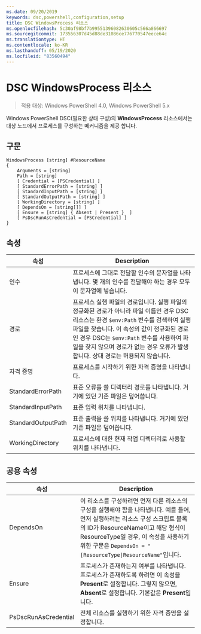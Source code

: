 ```yaml
---
ms.date: 09/20/2019
keywords: dsc,powershell,configuration,setup
title: DSC WindowsProcess 리소스
ms.openlocfilehash: 5c30af98bf7b99551396082630605c566a866697
ms.sourcegitcommit: 173556307d45d88de31086ce776770547eece64c
ms.translationtype: HT
ms.contentlocale: ko-KR
ms.lasthandoff: 05/19/2020
ms.locfileid: "83560494"
---
```

# <a name="dsc-windowsprocess-resource"></a>DSC WindowsProcess 리소스

> 적용 대상: Windows PowerShell 4.0, Windows PowerShell 5.x

Windows PowerShell DSC(필요한 상태 구성)의 **WindowsProcess** 리소스에서는 대상 노드에서 프로세스를 구성하는 메커니즘을 제공 합니다.

## <a name="syntax"></a>구문

```Syntax
WindowsProcess [string] #ResourceName
{
    Arguments = [string]
    Path = [string]
    [ Credential = [PSCredential] ]
    [ StandardErrorPath = [string] ]
    [ StandardInputPath = [string] ]
    [ StandardOutputPath = [string] ]
    [ WorkingDirectory = [string] ]
    [ DependsOn = [string[]] ]
    [ Ensure = [string] { Absent | Present }  ]
    [ PsDscRunAsCredential = [PSCredential] ]
}
```

## <a name="properties"></a>속성

|속성 |Description |
|---|---|
|인수 |프로세스에 그대로 전달할 인수의 문자열을 나타냅니다. 몇 개의 인수를 전달해야 하는 경우 모두 이 문자열에 넣습니다. |
|경로 |프로세스 실행 파일의 경로입니다. 실행 파일의 정규화된 경로가 아니라 파일 이름인 경우 DSC 리소스는 환경 `$env:Path` 변수를 검색하여 실행 파일을 찾습니다. 이 속성의 값이 정규화된 경로인 경우 DSC는 `$env:Path` 변수를 사용하여 파일을 찾지 않으며 경로가 없는 경우 오류가 발생합니다. 상대 경로는 허용되지 않습니다. |
|자격 증명 |프로세스를 시작하기 위한 자격 증명을 나타냅니다. |
|StandardErrorPath |표준 오류를 쓸 디렉터리 경로를 나타냅니다. 거기에 있던 기존 파일은 덮어씁니다. |
|StandardInputPath |표준 입력 위치를 나타냅니다. |
|StandardOutputPath |표준 출력을 쓸 위치를 나타냅니다. 거기에 있던 기존 파일은 덮어씁니다. |
|WorkingDirectory |프로세스에 대한 현재 작업 디렉터리로 사용할 위치를 나타냅니다. |

## <a name="common-properties"></a>공용 속성

|속성 |Description |
|---|---|
|DependsOn |이 리소스를 구성하려면 먼저 다른 리소스의 구성을 실행해야 함을 나타냅니다. 예를 들어, 먼저 실행하려는 리소스 구성 스크립트 블록의 ID가 ResourceName이고 해당 형식이 ResourceType일 경우, 이 속성을 사용하기 위한 구문은 `DependsOn = "[ResourceType]ResourceName"`입니다. |
|Ensure |프로세스가 존재하는지 여부를 나타냅니다. 프로세스가 존재하도록 하려면 이 속성을 **Present**로 설정합니다. 그렇지 않으면, **Absent**로 설정합니다. 기본값은 **Present**입니다. |
|PsDscRunAsCredential |전체 리소스를 실행하기 위한 자격 증명을 설정합니다. |
